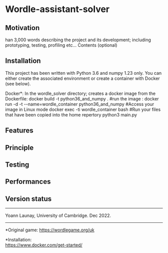 #  Wordle-assistant-solver #

Motivation
----------
han 3,000 words describing the project and its development; including prototyping, testing, profiling etc...
Contents (optional)

Installation
------------
This project has been written with Python 3.6 and numpy 1.23 only.
You can either create the associated environment or create a container with Docker (see below).

Docker*:
In the wordle_solver directory; creates a docker image from the Dockerfile:
docker build -t python36_and_numpy . 
#run the image :
docker run -d -t --name=wordle_container python36_and_numpy 
#Access your image in Linux mode
docker exec -ti wordle_container bash
#Run your files that have been copied into the home repertory
python3 main.py

Features
--------

Principle
---------

Testing
-------

Performances
------------

Version status
--------------

--------------------------------------------------------------------------------

Yoann Launay, University of Cambridge.
Dec 2022.

--------------------------------------------------------------------------------
*Original game:
https://wordlegame.org/uk

*Installation:  
https://www.docker.com/get-started/